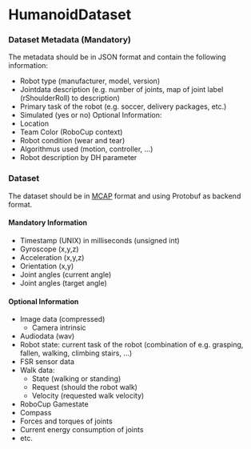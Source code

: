 # HumanoidDataset

### Dataset Metadata (Mandatory)
The metadata should be in JSON format and contain the following information:
- Robot type (manufacturer, model, version)
- Jointdata description (e.g. number of joints, map of joint label (rShoulderRoll) to description)
- Primary task of the robot (e.g. soccer, delivery packages, etc.)
- Simulated (yes or no)
Optional Information:
- Location
- Team Color (RoboCup context)
- Robot condition (wear and tear)
- Algorithmus used (motion, controller, ...)
- Robot description by DH parameter

### Dataset
The dataset should be in [MCAP](https://mcap.dev/) format and using Protobuf as backend format.
#### Mandatory Information
- Timestamp (UNIX) in milliseconds (unsigned int)
- Gyroscope (x,y,z)
- Acceleration (x,y,z)
- Orientation (x,y)
- Joint angles (current angle)
- Joint angles (target angle)

#### Optional Information
- Image data (compressed)
  - Camera intrinsic
- Audiodata (wav)
- Robot state: current task of the robot (combination of e.g. grasping, fallen, walking, climbing stairs, ...)
- FSR sensor data
- Walk data:
  - State (walking or standing)
  - Request (should the robot walk)
  - Velocity (requested walk velocity)
- RoboCup Gamestate
- Compass
- Forces and torques of joints
- Current energy consumption of joints
- etc.
